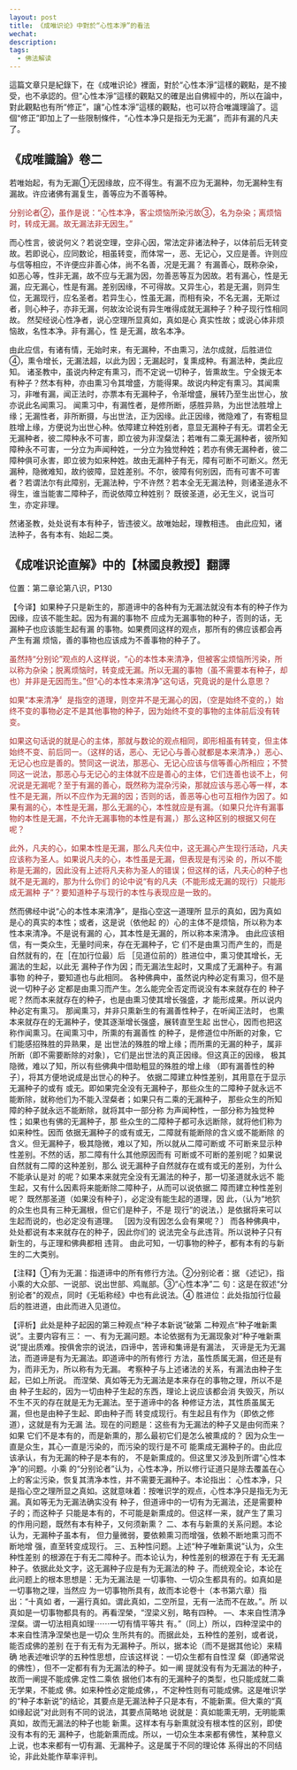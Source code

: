 ```yaml
---
layout: post
title: 《成唯识论》中對於“心性本淨”的看法
wechat: 
description: 
tags:
  - 佛法解读
---
```


這篇文章只是紀錄下，在《成唯识论》裡面，對於“心性本淨”這樣的觀點，是不接受，也不承認的。但“心性本淨”這樣的觀點又的確是出自佛經中的，所以在論中，對此觀點也有所“修正”，讓“心性本淨”這樣的觀點，也可以符合唯識理論了。這個“修正”即加上了一些限制條件，“心性本净只是指无为无漏”，而非有漏的凡夫了。

## 《成唯識論》卷二

若唯始起，有为无漏①无因缘故，应不得生。有漏不应为无漏种，勿无漏种生有漏故。许应诸佛有漏复生，善等应为不善等种。

<span style="color:brown">分别论者②，虽作是说：“心性本净，客尘烦恼所染污故③，名为杂染；离烦恼时，转成无漏。故无漏法非无因生。”

而心性言，彼说何义？若说空理，空非心因，常法定非诸法种子，以体前后无转变故。若即说心，应同数论，相虽转变，而体常一，恶、无记心，又应是善。许则应 与信等相应，不许便应非善心体，尚不名善，况是无漏？ 有漏善心，既称杂染，如恶心等，性非无漏，故不应与无漏为因，勿善恶等互为因故。若有漏心，性是无漏，应无漏心，性是有漏。差别因缘，不可得故。又异生心，若是无漏，则异生位，无漏现行，应名圣者。若异生心，性虽无漏，而相有染，不名无漏，无斯过者，则心种子，亦非无漏，何故汝论说有异生唯得成就无漏种子？种子现行性相同故。 然契经说心性净者，说心空理所显真如，真如是心 真实性故；或说心体非烦恼故，名性本净。非有漏心，性 是无漏，故名本净。

由此应信，有诸有情，无始时来，有无漏种，不由熏习，法尔成就，后胜进位④，熏令增长，无漏法超，以此为因；无漏起时，复熏成种。有漏法种，类此应知。 诸圣教中，虽说内种定有熏习，而不定说一切种子，皆熏故生。宁全拨无本有种子？然本有种，亦由熏习令其增盛，方能得果。故说内种定有熏习。其闻熏习，非唯有漏，闻正法时，亦票本有无漏种子，令渐增盛，展转乃至生出世心，放亦说此名闻熏习。 闻熏习中，有漏性者，是修所断，感胜异熟，为出世法胜增上缘；无漏性者，非所断摄，与出世法，正为因缘。此正因缘，微隐难了，有寄粗显胜增上缘，方便说为出世心种。依障建立种姓别者，意显无漏种子有无。谓若全无无漏种者，彼二障种永不可害，即立彼为非涅粲法；若唯有二乘无漏种者，彼所知障种永不可害，一分立为声闻种姓，一分立为独觉种姓；若亦有佛无漏种者，彼二障种俱可永害，即立彼为如来种姓。故由无漏种子有无，障有可断不可断义。然无漏种，隐微难知，故约彼障，显姓差别。不尔，彼障有何别因，而有可害不可害者？若谓法尔有此障别，无漏法种，宁不许然？若本全无无漏法种，则诸圣道永不得生，谁当能害二障种子，而说依障立种姓别？ 既彼圣道，必无生义，说当可生，亦定非理。

然诸圣教，处处说有本有种子，皆违彼义。故唯始起，理教相违。 由此应知，诸法种子，各有本有、始起二类。

## 《成唯识论直解》中的【林國良教授】翻譯
位置：第二章论第八识，P130

【今译】如果种子只是新生的，那道谛中的各种有为无漏法就没有本有的种子作为因缘，应该不能生起。因为有漏的事物不 应成为无漏事物的种子，否则的话，无漏种子也应该能生起有漏 的事物。如果费同这样的观点，那所有的佛应该都会再产生有漏 烦恼，善的事物也应该成为不善事物的种子了。 

<span style="color:brown">虽然持“分别论”观点的人这样说，“心的本性本来清净，但被客尘烦恼所污染，所以称为杂染；脱离烦恼时，转变成无漏。所以无漏的事物（虽不需要本有种子，却也）并非是无因而生。”但“心的本性本来清净”这句话，究竟说的是什么意思？

<span style="color:brown">如果“本来清净〞是指空的道理，则空并不是无漏心的因，（空是始终不变的，）始终不变的事物必定不是其他事物的种子，因为始终不变的事物的主体前后没有转变。

<span style="color:brown">如果这句话说的就是心的主体，那就与数论的观点相同，即形相虽有转变，但主体始终不变、前后同一。（这样的话，恶心、无记心与善心就都是本来清净，）恶心、 无记心也应是善的。赞同这一说法，那恶心、无记心应该与信等善心所相应；不赞同这一说法，那恶心与无记心的主体就不应是善心的主体，它们连善也谈不上，何况说是无漏呢？至于有漏的善心，既然称为混杂污染，那就应该与恶心等一样，本性不是无漏，所以不应作为无漏的因；否则的话，善恶等心也可互相作为因了。如果有漏的心，本性是无漏，那么无漏的心，本性就应是有漏。（如果只允许有漏事物的本性是无漏，不允许无漏事物的本性是有漏，）那么这种区别的根据又何在呢？

<span style="color:brown">此外，凡夫的心，如果本性是无漏，那么凡夫位中，这无漏心产生现行活动，凡夫应该称为圣人。如果说凡夫的心，本性虽是无漏，但表现是有污染 的，所以不能称是无漏的，因此没有上述将凡夫称为圣人的错误；但这样的话，凡夫心的种子也就不是无漏的，那为什么你们 的论中说“有的凡夫（不能形成无漏的现行）只能形成无漏种 子”？要知道种子与现行的本性与表现应是一致的。 

然而佛经中说“心的本性本来清净”，是指心空这一道理所 显示的真如，因为真如是心的真实的本性；或者，这是说（依他起 的）心的主体不是烦恼，所以称为本性本来清净。不是说有漏的 心，其本性是无漏的，所以称本来清净。 由此应该相信，有一类众生，无量时间来，存在无漏种子，它 们不是由熏习而产生的，而是自然就有的，在［在加行位最）后 ［见道位前的）胜进位中，熏习使其增长，无漏法的生起，以此无 漏种子作为因；而无漏法生起时，又熏成了无漏种子。有漏事物 的种子，要知道也与此相同。 各种佛典中，虽然说内种必定有熏习，但不是说一切种子必 定都是由熏习而产生。怎么能完全否定而说没有本来就存在的 种子呢？然而本来就存在的种子，也是由熏习使其增长强盛，才 能形成果。所以说内种必定有熏习。 那闻熏习，并非只熏新生的有漏善性种子，在听闻正法时， 也熏本来就存在的无漏种子，使其逐渐增长强盛，展转直至生起 出世心，因而也把这称作闻熏习。在闻熏习中，所熏的有漏善性 的种子，是修道位中所断的对象，它们能感招殊胜的异熟果，是 出世法的殊胜的增上缘；而所熏的无漏的种子，属非所断（即不需要断除的对象〕，它们是出世法的真正因缘。但这真正的因缘， 极其隐微，难以了知，所以有些佛典中借助粗显的殊胜的增上缘 （即有漏善性的种子〕，将其方便地说成是出世心的种子。 依据二障建立种性差别，其用意在于显示无漏种子的或有 或无。即如果完全没有无漏种子，那些众生的二障种子就永远不 能断除，就称他们为不能入涅粲者；如果只有二乘的无漏种子， 那些众生的所知障的种子就永远不能断除，就将其中一部分称 为声闻种性，一部分称为独觉种性；如果也有佛的无漏种子，那 些众生的二障种子都可永远断除，就将他们称为如来种性。因而 依据无漏种子的或有或无，二障就有能断除的含义或不能断除 的含义。但无漏种子，极其隐微，难以了知，所以就从二障可断或 不可断来显示种性差别。不然的话，那二障有什么其他原因而有 可断或不可断的差别呢？如果说自然就有二障的这种差别，那么 说无漏种子自然就存在或有或无的差别，为什么不能承认是对 的呢？如果本来就完全没有无漏法的种子，那一切圣道就永远不 能生起，又有什么因素将来能断除二障种子，从而可以说依据二 障而建立种性差别呢？ 既然那圣道（如果没有种子〕，必定没有能生起的道理，因 此，（认为“地狖的众生也具有三种无漏根，但它们是种子，不是 现行”的说法，）是依据将来可以生起而说的，也必定没有道理。 ［因为没有因怎么会有果呢？〕 而各种佛典中，处处都说有本来就存在的种子，因此你们的 说法完全与此违背。所以说种子只有新生的，与正理和佛典都相 违背。 由此可知，一切事物的种子，都有本有的与新生的二大类别。

【注释】①有为无漏：指道谛中的所有修行方法。②分别论者：据 《述记》，指小乘的大众部、一说部、说出世部、鸡胤部。③“心性本净”二 句：这是在叙述“分别论者"的观点，同时《无垢称经》中也有此说法。④ 胜进位：此处指加行位最后的胜进道，由此而进入见道位。

【评析】此处是种子起因的第三种观点“种子本新说”破第 二种观点“种子唯新熏说”。主要内容有三： 一、有为无漏问题。本论依据有为无漏现象对“种子唯新熏 说”提出质难。按俱舍宗的说法，四谛中，苦谛和集谛是有漏法， 灭谛是无为无漏法，而道谛是有为无漏法。即道谛中的所有修行 方法，虽性质属无漏，但还是有为，而非无为，所以称有为无漏。 考察种子与上述诸法的关系，有漏法由种子生起，已如上所说。 而涅榮、真如等无为无漏法是本来存在的事物之理，所以不是由 种子生起的，因为一切由种子生起的东西，理论上说应该都会消 失毁灭，所以不生不灭的存在就是无为无漏法。至于道谛中的各 种修证方法，其性质虽属无漏，但也是由种子生起、即由种子而 转变成现行。有生起且有作为（即依之修道），这就是有为无漏 法。现在的问题是：这些有为无漏法的种子又是由何而来？如果 它们不是本有的，而是新熏的，那么最初它们是怎么被熏成的？ 因为众生一直是众生，其心一直是污染的，而污染的现行是不可 能熏成无漏种子的。由此应该承认，有为无漏的种子是本有的， 不是新熏成的。但这里又涉及到所谓“心性本净”的问题。小乘 的“分别论者”认为，心性本净，所以修行证道只是除去覆盖在心 上的客尘污染，恢复其清净本性，并不需要无漏种子。本论指出： 心性本净，只是指心空之理所显之真如。这就意味着：按唯识学的观点，心性本净只是指无为无漏。真如等无为无漏法确实没有 种子，但道谛中的一切有为无漏法，还是需要种子的；而这种子 只能是本有的，不可能是新熏成的。但这样一来，就产生了熏习 的作用问题，既然有本有种子，又何须新熏？ 二、本有与新熏的关系问题。本论认为，无漏种子虽本有， 但力量微弱，要依赖熏习而增强，依赖不断地熏习而不断地增 强，直至转变成现行。 三、五种性问题。上述“种子唯新熏说”认为，众生种性差别 的根源在于有无二障种子。而本论认为，种性差别的根源在于有 无无漏种子。依据此处文字，这无漏种子应是有为无漏法的种 子。而统观全论，本论在此问题上的根本思想是：无为无漏法是 一切事物、一切众生都具有的。如真如是一切事物之理，当然应 为一切事物所具有，故而本论卷十（本书第六章）指出：“十真如 者，一遍行真如。谓此真如，二空所显，无有一法而不在故。”。所 以真如是一切事物都具有的。再看涅榮，“涅梁义别，略有四种。 —、本来自性清净涅粲。谓一切法相真如理⋯⋯一切有情平等共 有。”（同上）所以，四种涅梁中的本来自性清净涅榮也是一切众 生所共有的。而据此处，五种性的差别，或者说，能否成佛的差别 在于有无有为无漏种子。所以，据本论（而不是据其他论）来精确 地表述唯识学的五种性思想，应该这样说：一切众生都有自性涅 粲（即通常说的佛性），但不一定都有有为无漏法的种子。如一阐 提就没有有为无漏法的种子，故而一阐提不能成佛.定性二乘依 据他们本有的无漏种子的类型，也只能成就二乘无学果，不能成 佛。如来种性必定能成佛，，不定种性则有可能成佛。这是唯识学 的“种子本新说”的结论，其要点是无漏法种子只是本有，不能新熏。但大乘的“真如缘起说”对此则有不同的说法，其要点简略地 说就是：真如能熏无明，无明能熏真如，故而无漏法的种子也能 新熏。这样本有与新熏就没有根本性的区别，即使没有本有的无 漏种子，也能新熏而成。所以，一切众生本来都有佛性，某种意义 上说，也本来都有一切有漏、无漏种子。这是属于不同的理论体 系得出的不同结论，非此处能作草率评判。

